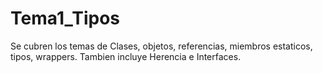 # Tema1_Tipos
Se cubren los temas de Clases, objetos, referencias, miembros estaticos, tipos, wrappers.
Tambien incluye Herencia e Interfaces.

